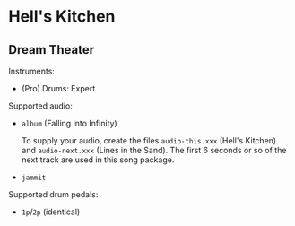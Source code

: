 # Hell's Kitchen

## Dream Theater

Instruments:

  * (Pro) Drums: Expert

Supported audio:


  * `album` (Falling into Infinity)

    To supply your audio, create the files `audio-this.xxx` (Hell's Kitchen)
    and `audio-next.xxx` (Lines in the Sand). The first 6
    seconds or so of the next track are used in this song package.

  * `jammit`

Supported drum pedals:

  * `1p`/`2p` (identical)
